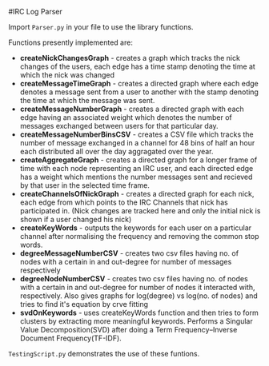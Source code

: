 #IRC Log Parser

Import `Parser.py` in your file to use the library functions.

Functions presently implemented are:
- **createNickChangesGraph** - creates a graph which tracks the nick changes of the users, each edge has a time stamp denoting the time at which the nick was changed
- **createMessageTimeGraph** - creates a directed graph where each edge denotes a message sent from a user to another with the stamp denoting the time at which the message was sent.
- **createMessageNumberGraph** - creates a directed graph with each edge having an associated weight which denotes the number of messages exchanged between users for that particular day.
- **createMessageNumberBinsCSV** - creates a CSV file which tracks the number of message exchanged in a channel for 48 bins of half an hour each distributed all over the day aggragated over the year. 
- **createAggregateGraph** - creates a directed graph for a longer frame of time with each node representing an IRC user, and each directed edge has a weight which mentions the number messages sent and recieved by that user in the selected time frame.
- **createChannelsOfNickGraph** - creates a directed graph for each nick, each edge from which points to the IRC Channels that nick has participated in. (Nick changes are tracked here and only the initial nick is shown if a user changed his nick) 
- **createKeyWords** - outputs the keywords for each user on a particular channel after normalising the frequency and removing the common stop words.
- **degreeMessageNumberCSV** - creates two csv files having no. of nodes with a certain in and out-degree for number of messages respectively
- **degreeNodeNumberCSV** - creates two csv files having no. of nodes with a certain in and out-degree for number of nodes it interacted with, respectively. Also gives graphs for log(degree) vs log(no. of nodes) and tries to find it's equation by crve fitting
- **svdOnKeywords** - uses createKeyWords function and then tries to form clusters by extracting more meaningful keywords. Performs a  Singular Value Decomposition(SVD) after doing a Term Frequency–Inverse Document Frequency(TF-IDF).

`TestingScript.py` demonstrates the use of these funtions.
